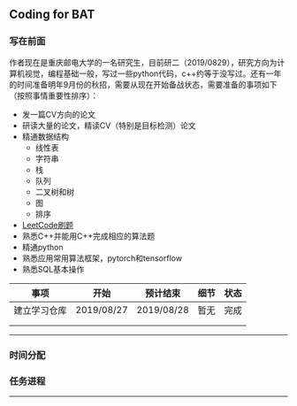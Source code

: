 ##  Coding for BAT

### 写在前面

作者现在是重庆邮电大学的一名研究生，目前研二（2019/0829），研究方向为计算机视觉，编程基础一般，写过一些python代码，c++约等于没写过。还有一年的时间准备明年9月份的秋招，需要从现在开始备战状态，需要准备的事项如下（按照事情重要性排序）：

* 发一篇CV方向的论文
* 研读大量的论文，精读CV（特别是目标检测）论文
* 精通数据结构
  * 线性表
  * 字符串
  * 栈
  * 队列
  * 二叉树和树
  * 图
  * 排序
* [LeetCode刷题](https://leetcode-cn.com/problemset/all/)
* 熟悉C++并能用C++完成相应的算法题
* 精通python
* 熟悉应用常用算法框架，pytorch和tensorflow
* 熟悉SQL基本操作

| 事项            | 开始          | 预计结束      | 细节 | 状态     |
| :-------------: | :-----------: | :-----------: | :--: | :------: |
| 建立学习仓库 | 2019/08/27 | 2019/08/28 | 暂无 | 完成 |
|  |||||
|  |||||

---



### 时间分配

### 任务进程



---







